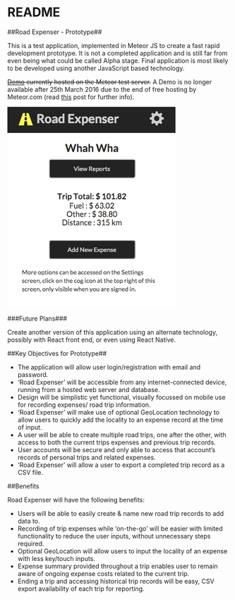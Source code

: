 # README #

##Road Expenser - Prototype##

This is a test application, implemented in Meteor JS to create a fast rapid development prototype. It is not a completed application and is still far from even being what could be called Alpha stage. Final application is most likely to be developed using another JavaScript based technology.

~~[Demo](http://roadexpenser.meteor.com/) currently hosted on the Meteor test server.~~
A Demo is no longer available after 25th March 2016 due to the end of free hosting by Meteor.com (read [this](https://forums.meteor.com/t/meteor-com-free-hosting-ends-march-25-2016/19308) post for further info).

![Screen Capture](/images/screenshotdesign.png)

###Future Plans###

Create another version of this application using an alternate technology, possibly with React front end, or even using React Native.

##Key Objectives for Prototype##

- The application will allow user login/registration with email and password.
- ‘Road Expenser’ will be accessible from any internet-connected device, running from a hosted web server and database.
- Design will be simplistic yet functional, visually focussed on mobile use for recording expenses/ road trip information.
- ‘Road Expenser’ will make use of optional GeoLocation technology to allow users to quickly add the locality to an expense record at the time of input.
- A user will be able to create multiple road trips, one after the other, with access to both the current trips expenses and previous trip records.
- User accounts will be secure and only able to access that account’s records of personal trips and related expenses.
- ‘Road Expenser’ will allow a user to export a completed trip record as a CSV file.


##Benefits

Road Expenser will have the following benefits:
* Users will be able to easily create & name new road trip records to add data to.
* Recording of trip expenses while ‘on-the-go’ will be easier with limited functionality to reduce the user inputs, without unnecessary steps required.
* Optional GeoLocation will allow users to input the locality of an expense with less key/touch inputs.
* Expense summary provided throughout a trip enables user to remain aware of ongoing expense costs related to the current trip.
* Ending a trip and accessing historical trip records will be easy, CSV export availability of each trip for reporting.
